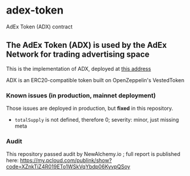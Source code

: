 # adex-token
AdEx Token (ADX) contract

## The AdEx Token (ADX) is used by the AdEx Network for trading advertising space

This is the implementation of ADX, deployed at [this address](https://etherscan.io/address/0x4470BB87d77b963A013DB939BE332f927f2b992e)

ADX is an ERC20-compatible token built on OpenZeppelin's VestedToken


### Known issues (in production, mainnet deployment)

Those issues are deployed in production, but **fixed** in this repository.

* `totalSupply` is not defined, therefore 0; severity: minor, just missing meta



### Audit

This repository passed audit by NewAlchemy.io ; full report is published here: https://my.pcloud.com/publink/show?code=XZnkTiZ4R019ETo1WSkVqYbdp06KyvpQSoy
